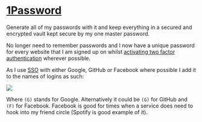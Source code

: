 # [1Password](https://1password.com)
Generate all of my passwords with it and keep everything in a secured and encrypted vault kept secure by my one master password.

No longer need to remember passwords and I now have a unique password for every website that I am signed up on whilst [activating two factor authentication](https://support.1password.com/one-time-passwords/) wherever possible.

As I use [SSO](https://auth0.com/blog/what-is-and-how-does-single-sign-on-work/) with either Google, GitHub or Facebook where possible I add it to the names of logins as such:

![](https://i.imgur.com/VfbwIhq.png)

Where `(G)` stands for Google. Alternatively it could be `(G)` for GitHub and `(F)` for Facebook. Facebook is good for times when a service does need to hook into my friend circle (Spotify is good example of it).
